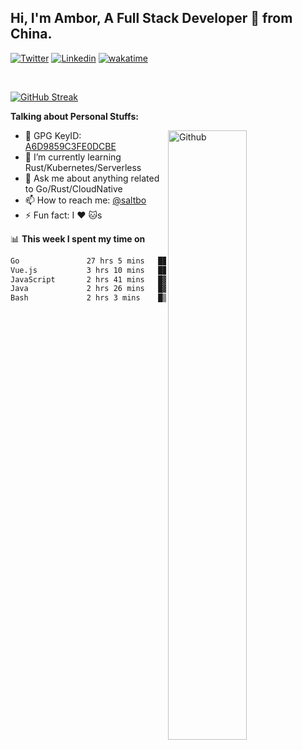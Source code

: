 ## Hi, I'm Ambor, A Full Stack Developer 🚀 from China.

[![Twitter](https://img.shields.io/badge/-saltbo-1ca0f1?style=flat&logo=twitter&logoColor=white)](https://twitter.com/rdsaltbo)
[![Linkedin](https://img.shields.io/badge/-saltbo-blue?style=flat&logo=Linkedin&logoColor=white)](https://www.linkedin.com/in/saltbo/)
[![wakatime](https://wakatime.com/badge/user/f82b1c77-faab-48cd-aef5-a12c0aff104b.svg)](https://wakatime.com/@f82b1c77-faab-48cd-aef5-a12c0aff104b)

&nbsp;  

[![GitHub Streak](http://github-readme-streak-stats.herokuapp.com?user=saltbo&hide_border=true&date_format=M%20j%5B%2C%20Y%5D)](https://git.io/streak-stats)

**Talking about Personal Stuffs:**
<!-- Any image aligned to the right. Beware the width  -->
<img width="50%" align="right" alt="Github" src="https://raw.githubusercontent.com/saltbo/saltbo/master/images/git-header.svg" />

- 🤘 GPG KeyID: [A6D9859C3FE0DCBE](https://saltbo.cn/pgp_keys.asc)
- 🌱 I’m currently learning Rust/Kubernetes/Serverless
- 💬 Ask me about anything related to Go/Rust/CloudNative
- 📫 How to reach me: [@saltbo](https://t.me/saltbo)
- ⚡ Fun fact: I :heart: :cat:s


📊 **This week I spent my time on**
<!--START_SECTION:waka-->

```txt
Go               27 hrs 5 mins   █████████████████░░░░░░░░   67.52 %
Vue.js           3 hrs 10 mins   ██░░░░░░░░░░░░░░░░░░░░░░░   07.90 %
JavaScript       2 hrs 41 mins   █▓░░░░░░░░░░░░░░░░░░░░░░░   06.72 %
Java             2 hrs 26 mins   █▓░░░░░░░░░░░░░░░░░░░░░░░   06.10 %
Bash             2 hrs 3 mins    █▒░░░░░░░░░░░░░░░░░░░░░░░   05.14 %
```

<!--END_SECTION:waka-->
